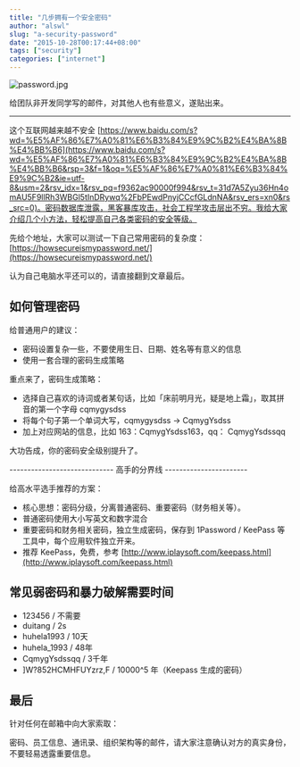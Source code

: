 ```yaml
---
title: "几步拥有一个安全密码"
author: "alswl"
slug: "a-security-password"
date: "2015-10-28T00:17:44+08:00"
tags: ["security"]
categories: ["internet"]
---
```


![password.jpg](https://4ocf5n.dijingchao.com/upload_dropbox/201512/password.jpg)

给团队非开发同学写的邮件，对其他人也有些意义，遂贴出来。

-----

这个互联网越来越不安全 [https://www.baidu.com/s?wd=%E5%AF%86%E7%A0%81%E6%B3%84%E9%9C%B2%E4%BA%8B%E4%BB%B6](https://www.baidu.com/s?wd=%E5%AF%86%E7%A0%81%E6%B3%84%E9%9C%B2%E4%BA%8B%E4%BB%B6&rsp=3&f=1&oq=%E5%AF%86%E7%A0%81%E6%B3%84%E9%9C%B2&ie=utf-8&usm=2&rsv_idx=1&rsv_pq=f9362ac90000f994&rsv_t=31d7A5Zyu36Hn4omAU5F9llRh3WBGl5tInDRywq%2FbPEwdPnyjCCcfGLdnNA&rsv_ers=xn0&rs_src=0)。密码数据库泄露，黑客暴库攻击，社会工程学攻击层出不穷。我给大家介绍几个小方法，轻松提高自己各类密码的安全等级。

先给个地址，大家可以测试一下自己常用密码的复杂度：[https://howsecureismypassword.net/](https://howsecureismypassword.net/)

认为自己电脑水平还可以的，请直接翻到文章最后。


## 如何管理密码

给普通用户的建议：

*   密码设置复杂一些，不要使用生日、日期、姓名等有意义的信息
*   使用一套合理的密码生成策略

重点来了，密码生成策略：

*   选择自己喜欢的诗词或者某句话，比如「床前明月光，疑是地上霜」，取其拼音的第一个字母 cqmygysdss
*   将每个句子第一个单词大写，cqmygysdss -> CqmygYsdss
*   加上对应网站的信息，比如 163：CqmygYsdss163，qq： CqmygYsdssqq

大功告成，你的密码安全级别提升了。

----------------------------- 高手的分界线 -----------------------

给高水平选手推荐的方案：

*   核心思想：密码分级，分离普通密码、重要密码（财务相关等）。
*   普通密码使用大小写英文和数字混合
*   重要密码和财务相关密码，独立生成密码，保存到 1Password / KeePass 等工具中，每个应用软件独立开来。
*   推荐 KeePass，免费，参考 [http://www.iplaysoft.com/keepass.html](http://www.iplaysoft.com/keepass.html)


##  常见弱密码和暴力破解需要时间

*   123456 / 不需要
*   duitang / 2s
*   huhela1993 / 10天
*   huhela\_1993 / 48年
*   CqmygYsdssqq / 3千年
*   ]W?852HCMHFUYzrz,F / 10000^5 年（Keepass 生成的密码）

## 最后

针对任何在邮箱中向大家索取：

密码、员工信息、通讯录、组织架构等的邮件，请大家注意确认对方的真实身份，不要轻易透露重要信息。
